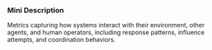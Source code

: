 ### Mini Description

Metrics capturing how systems interact with their environment, other agents, and human operators, including response patterns, influence attempts, and coordination behaviors.
